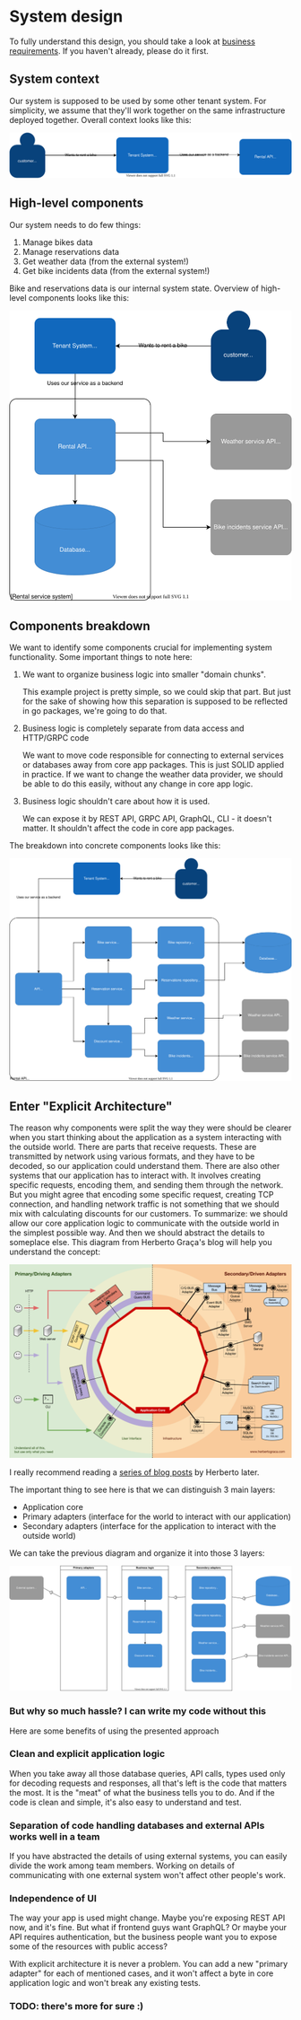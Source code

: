 # System design

To fully understand this design, you should take a look at [business requirements](/docs/businessrequirements/requirements.md). If you haven't already, please do it first.

## System context

Our system is supposed to be used by some other tenant system. For simplicity, we assume that they'll work together on the same infrastructure deployed together. Overall context looks like this:

![System context](systemcontext.svg)

## High-level components

Our system needs to do few things:

1. Manage bikes data
2. Manage reservations data
3. Get weather data (from the external system!)
4. Get bike incidents data (from the external system!)

Bike and reservations data is our internal system state. Overview of high-level components looks like this:

![Containers](containers.svg)

## Components breakdown

We want to identify some components crucial for implementing system functionality. Some important things to note here:

1. We want to organize business logic into smaller "domain chunks".

   This example project is pretty simple, so we could skip that part. But just for the sake of showing how this separation is supposed to be reflected in go packages, we're going to do that.

2. Business logic is completely separate from data access and HTTP/GRPC code

   We want to move code responsible for connecting to external services or databases away from core app packages. This is just SOLID applied in practice. If we want to change the weather data provider, we should be able to do this easily, without any change in core app logic.

3. Business logic shouldn't care about how it is used.
   
   We can expose it by REST API, GRPC API, GraphQL, CLI - it doesn't matter. It shouldn't affect the code in core app packages.

The breakdown into concrete components looks like this:

![Components](components.svg)


## Enter "Explicit Architecture"

The reason why components were split the way they were should be clearer when you start thinking about the application as a system interacting with the outside world. There are parts that receive requests. These are transmitted by network using various formats, and they have to be decoded, so our application could understand them. There are also other systems that our application has to interact with. It involves creating specific requests, encoding them, and sending them through the network. But you might agree that encoding some specific request, creating TCP connection, and handling network traffic is not something that we should mix with calculating discounts for our customers. To summarize: we should allow our core application logic to communicate with the outside world in the simplest possible way. And then we should abstract the details to someplace else. This diagram from Herberto Graça's blog will help you understand the concept:
 
![Explicit architecture - Herberto Graça](explicit-architecture-hgraca.png)

I really recommend reading a [series of blog posts](https://herbertograca.com/2017/07/03/the-software-architecture-chronicles/) by Herberto later.

The important thing to see here is that we can distinguish 3 main layers:

- Application core
- Primary adapters (interface for the world to interact with our application)
- Secondary adapters (interface for the application to interact with the outside world)

We can take the previous diagram and organize it into those 3 layers:

![Explicit architecture - our app](cleanarchitecture.svg)

### But why so much hassle? I can write my code without this

Here are some benefits of using the presented approach

### Clean and explicit application logic

When you take away all those database queries, API calls, types used only for decoding requests and responses, all that's left is the code that matters the most. It is the "meat" of what the business tells you to do. And if the code is clean and simple, it's also easy to understand and test.

### Separation of code handling databases and external APIs works well in a team

If you have abstracted the details of using external systems, you can easily divide the work among team members. Working on details of communicating with one external system won't affect other people's work.

### Independence of UI

The way your app is used might change. Maybe you're exposing REST API now, and it's fine. But what if frontend guys want GraphQL? Or maybe your API requires authentication, but the business people want you to expose some of the resources with public access?

With explicit architecture it is never a problem. You can add a new "primary adapter" for each of mentioned cases, and it won't affect a byte in core application logic and won't break any existing tests.

### TODO: there's more for sure :)
